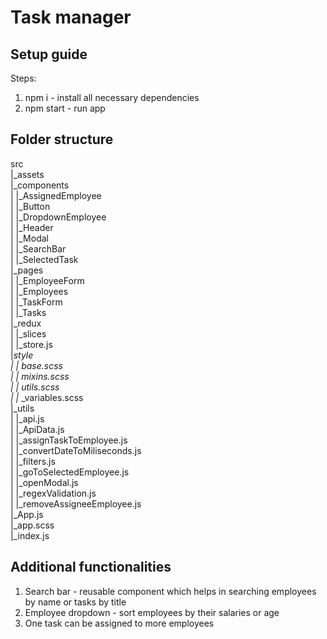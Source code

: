 # Task manager

## Setup guide
Steps:
1. npm i - install all necessary dependencies
2. npm start - run app

## Folder structure
src\
|_assets\
|_components\
|  |_AssignedEmployee\
|  |_Button\
|  |_DropdownEmployee\
|  |_Header\
|  |_Modal\
|  |_SearchBar\
|  |_SelectedTask\
|_pages\
|  |_EmployeeForm\
|  |_Employees\
|  |_TaskForm\
|  |_Tasks\
|_redux\
|  |_slices\
|  |_store.js\
|_style\
|  |_ _base.scss\
|  |_ _mixins.scss\
|  |_ _utils.scss\
|  |_ _variables.scss\
|_utils\
|  |_api.js\
|  |_ApiData.js\
|  |_assignTaskToEmployee.js\
|  |_convertDateToMiliseconds.js\
|  |_filters.js\
|  |_goToSelectedEmployee.js\
|  |_openModal.js\
|  |_regexValidation.js\
|  |_removeAssigneeEmployee.js\
|_App.js\
|_app.scss\
|_index.js

## Additional functionalities
1. Search bar - reusable component which helps in searching employees by name or tasks by title
2. Employee dropdown - sort employees by their salaries or age
3. One task can be assigned to more employees